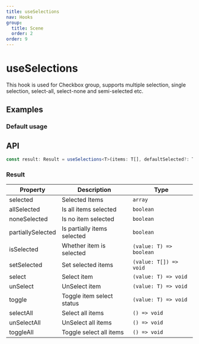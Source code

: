 ```yaml
---
title: useSelections
nav: Hooks
group:
  title: Scene
  order: 2
order: 9
---
```


# useSelections

This hook is used for Checkbox group, supports multiple selection, single selection, select-all, select-none and semi-selected etc.

## Examples

### Default usage

<code src="./demo/demo1.tsx"></code>

## API

```typescript
const result: Result = useSelections<T>(items: T[], defaultSelected?: T[]);
```

### Result

| Property          | Description                 | Type                    |
| ----------------- | --------------------------- | ----------------------- |
| selected          | Selected Items              | `array`                 |
| allSelected       | Is all items selected       | `boolean`               |
| noneSelected      | Is no item selected         | `boolean`               |
| partiallySelected | Is partially items selected | `boolean`               |
| isSelected        | Whether item is selected    | `(value: T) => boolean` |
| setSelected       | Set selected items          | `(value: T[]) => void`  |
| select            | Select item                 | `(value: T) => void`    |
| unSelect          | UnSelect item               | `(value: T) => void`    |
| toggle            | Toggle item select status   | `(value: T) => void`    |
| selectAll         | Select all items            | `() => void`            |
| unSelectAll       | UnSelect all items          | `() => void`            |
| toggleAll         | Toggle select all items     | `() => void`            |
